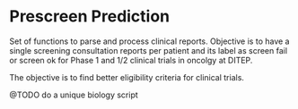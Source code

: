# Prescreen Prediction 

Set of functions to parse and process clinical reports. Objective is to have a single screening consultation reports per patient and its label as screen fail or screen ok for Phase 1 and 1/2 clinical trials in oncolgy at DITEP.

The objective is to find better eligibility criteria for clinical trials.

@TODO do a unique biology script

